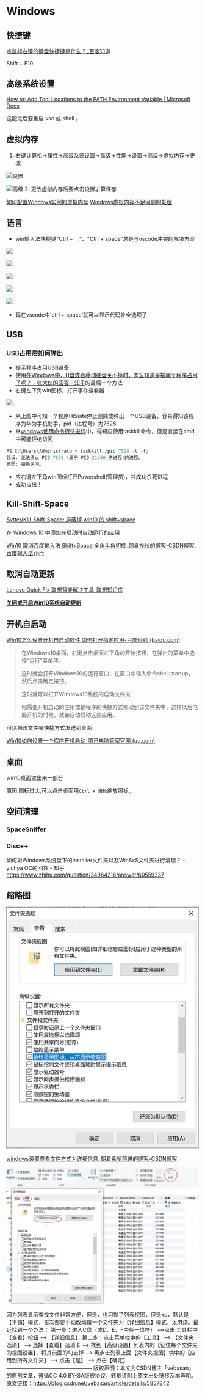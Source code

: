 # Windows

## 快捷键

[点鼠标右键的键盘快捷键是什么？\_百度知道](https://zhidao.baidu.com/question/14657851.html)

Shift + F10

## 高级系统设置

[How to: Add Tool Locations to the PATH Environment Variable \| Microsoft Docs](https://docs.microsoft.com/en-us/previous-versions/office/developer/sharepoint-2010/ee537574(v=office.14))

这配完后要重启 vsc 或 shell 。

## 虚拟内存

1. 右键计算机->属性->高级系统设置->高级->性能->设置->高级->虚拟内存->更改

![设置](https://raw.githubusercontent.com/youhuangla/images/main/202202092011899.png)

![高级](https://raw.githubusercontent.com/youhuangla/images/main/202202092017347.png)
2. 更改虚拟内存后要点击设置才算保存

[如何配置Windows实例的虚拟内存](https://help.aliyun.com/document_detail/40995.htm?spm=a2c4g.11186623.0.0.71af1323T7fTtH)
[Windows虚拟内存不足问题的处理](https://help.aliyun.com/document_detail/41046.html#kzGCz)

## 语言

- win输入法快捷键"Ctrl +　,"、"Ctrl + space"总是与vscode冲突的解决方案

![](https://raw.githubusercontent.com/youhuangla/images/main/202202172227165.png)

![](https://raw.githubusercontent.com/youhuangla/images/main/202202172229549.png)

![](https://raw.githubusercontent.com/youhuangla/images/main/202202172257583.png)

![](https://raw.githubusercontent.com/youhuangla/images/main/202202172258712.png)

![](https://raw.githubusercontent.com/youhuangla/images/main/202202172258369.png)

- 现在vscode中'ctrl + space'就可以显示代码补全选项了

## USB

### USB占用后如何弹出

- 提示程序占用USB设备
- 使用[在Windows中，U盘或者移动硬盘关不掉时，怎么知道是被哪个程序占用了呢？ - 张大侠的回答 - 知乎](https://www.zhihu.com/question/22579281/answer/1883600510)的最后一个方法
- 右键左下角win图标，打开事件查看器

![](https://raw.githubusercontent.com/youhuangla/images/main/202202232143389.png)

- 从上图中可知一个程序HiSuite停止删除或弹出一个USB设备，容易得知该程序为华为手机助手，pid（进程号）为7528
- 从[windows使用命令行杀进程](https://www.cnblogs.com/shindo/p/5959329.html)中，得知应使用taskkill命令，但是直接在cmd中可能拒绝访问

```powershell
PS C:\Users\Administrator> taskkill /pid 7528 -t -f;
错误: 无法终止 PID 7528 (属于 PID 21260 子进程)的进程。
原因: 拒绝访问。
```

- 应右键左下角win图标打开Powershell(管理员)，并成功杀死进程
- 成功拔出！

## Kill-Shift-Space

[Svtter/Kill\-Shift\-Space: 屏蔽掉 win10 的 shift\+space](https://github.com/Svtter/Kill-Shift-Space)

[在 Windows 10 中添加在启动时自动运行的应用](https://support.microsoft.com/zh-cn/windows/%E5%9C%A8-windows-10-%E4%B8%AD%E6%B7%BB%E5%8A%A0%E5%9C%A8%E5%90%AF%E5%8A%A8%E6%97%B6%E8%87%AA%E5%8A%A8%E8%BF%90%E8%A1%8C%E7%9A%84%E5%BA%94%E7%94%A8-150da165-dcd9-7230-517b-cf3c295d89dd)

[Win10 取消百度输入法 Shift\+Space 全角半角切换\_锦夏挽秋的博客\-CSDN博客\_百度输入法shift](https://blog.csdn.net/qq1337715208/article/details/103334455)

## 取消自动更新

[Lenovo Quick Fix 联想智能解决工具-联想知识库](https://iknow.lenovo.com.cn/detail/dc_172545.html)

[**关闭或开启Win10系统自动更新**](https://box.lenovo.com/l/t5dQKH)

## 开机自启动

[Win10怎么设置开机自启动软件 如何打开指定应用-百度经验 (baidu.com)](https://jingyan.baidu.com/article/5d368d1ebfdf1a3f60c057f8.html)

>   在Windows10桌面，右键点击桌面左下角的开始按钮，在弹出的菜单中选择“运行”菜单项。
>
>   这时就会打开Windows10的运行窗口，在窗口中输入命令shell:startup，然后点击确定按钮。
>
>   这时就可以打开Windows10系统的启动文件夹
>
>   把需要开机启动的应用或是程序的快捷方式拖动到该文件夹中，这样以后电脑开机的时候，就会自动启动这些应用。

可以把该文件夹快捷方式发送到桌面

[Win10如何设置一个程序开机启动-腾讯电脑管家官网 (qq.com)](https://guanjia.qq.com/web_clinic/s8/1670.html)

## 桌面

win10桌面空出来一部分

原因:图标过大,可以点击桌面用`Ctrl + 滑轮`缩放图标。

## 空间清理

### SpaceSniffer

### Disc++

如何对Windows系统盘下的Installer文件夹以及WinSxS文件夹进行清理？ - yichya QC的回答 - 知乎 https://www.zhihu.com/question/34964216/answer/60559237

## 缩略图

![image-20221112235532765](img/image-20221112235532765.png)

[windows设置查看文件方式为详细信息\_朝着希望前进的博客\-CSDN博客](https://blog.csdn.net/zl544434558/article/details/21233137)

![image-20221112235812314](img/image-20221112235812314.png)

因为列表显示查找文件非常方便，但是，也习惯了列表视图，但是xp，默认是【平铺】模式，每次都要手动改动每一个文件夹为【详细信息】模式，太麻烦。最近找到一个办法：
第一步：进入C盘（或D、E、F中任一盘符） -->点击 工具栏中【查看】按钮 --> 【详细信息】
第二步：点击菜单栏中的【工具】 --> 【文件夹选项】 --> 选择【查看】选项卡 --> 找到【高级设置】列表内的【记住每个文件夹的视图设置】，将其前面的勾去掉 --> 再点击列表上面【文件夹视图】块中的【应用到所有文件夹】 --> 点击【是】 --> 点击【确定】
————————————————
版权声明：本文为CSDN博主「vebasan」的原创文章，遵循CC 4.0 BY-SA版权协议，转载请附上原文出处链接及本声明。
原文链接：https://blog.csdn.net/vebasan/article/details/5857842
